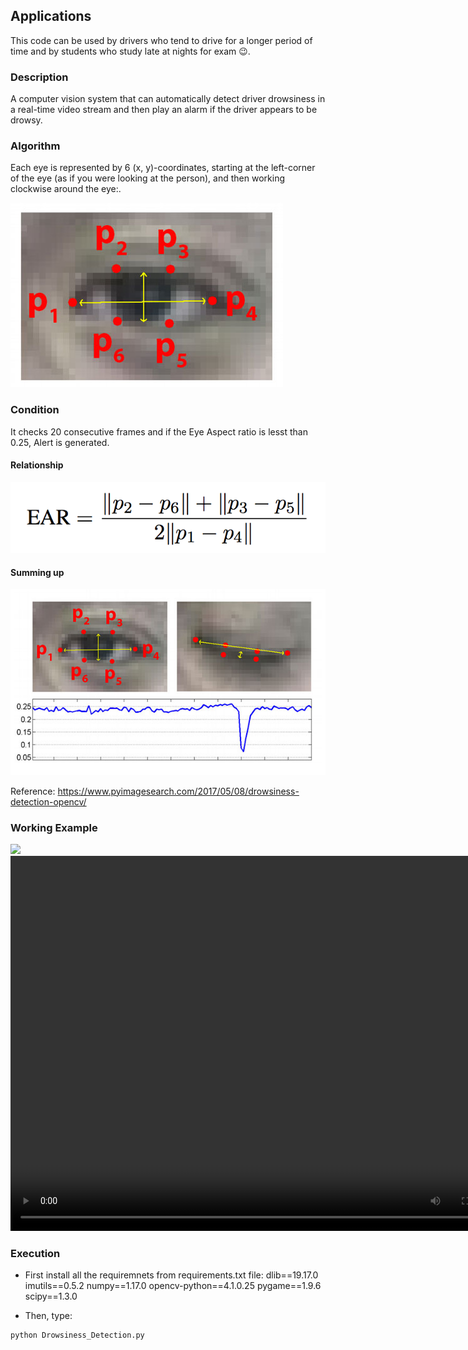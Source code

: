 ## Applications
This code can be used by drivers who tend to drive for a longer period of time and by students who study late at nights for exam 😉.

### Description

A computer vision system that can automatically detect driver drowsiness in a real-time video stream and then play an alarm if the driver appears to be drowsy.

### Algorithm

Each eye is represented by 6 (x, y)-coordinates, starting at the left-corner of the eye (as if you were looking at the person), and then working clockwise around the eye:.

<img src="https://github.com/ashutosh1997/Drowsiness_Detection/blob/master/eye1.jpg">

### Condition

It checks 20 consecutive frames and if the Eye Aspect ratio is lesst than 0.25, Alert is generated.

#### Relationship

<img src="https://github.com/ashutosh1997/Drowsiness_Detection/blob/master/eye2.png">

#### Summing up

<img src="https://github.com/ashutosh1997/Drowsiness_Detection/blob/master/eye3.jpg">

Reference: https://www.pyimagesearch.com/2017/05/08/drowsiness-detection-opencv/


### Working Example

<img src="https://github.com/ashutosh1997/Drowsiness_Detection/blob/master/drowsiness_detection.gif">
<video width="800" height="600" autoplay>
  <source src="https://github.com/ashutosh1997/Drowsiness_Detection/blob/master/drowsiness_detection.mp4" type="video/mp4">
</video>



### Execution
* First install all the requiremnets from requirements.txt file:
  dlib==19.17.0
  imutils==0.5.2
  numpy==1.17.0
  opencv-python==4.1.0.25
  pygame==1.9.6
  scipy==1.3.0

* Then, type:

```
python Drowsiness_Detection.py
```
